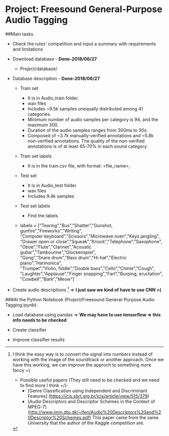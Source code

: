
# Project: Freesound General-Purpose Audio Tagging

##Main tasks

* Check the rules' competition and input a summary with requirements and limitations

* Download database - **Done-2018/06/27**
    * Project/database/

* Database description - **Done-2018/06/27**
    * Train set
        - It is in Audio_train folder.
        - wav files
        - Includes ~9.5k samples unequally distributed among 41 categories.
        - Minimum number of audio samples per category is 94, and the maximum 300. 
        - Duration of the audio samples ranges from 300ms to 30s.
        - Composed of ~3.7k manually-verified annotations and ~5.8k non-verified annotations. The quality of the non-verified annotations is of at least 65-70% in each sound category.

    * Train set labels
        - It is in the train.csv file, with format: <file_name>,<label>
        
    * Test set
        - It is in Audio_test folder.
        - wav files
        - Includes 9.4k samples
    
    * Test set labels
        - Find the labels

    * labels = ["Tearing","Bus","Shatter","Gunshot, gunfire","Fireworks","Writing",\
        "Computer keyboard","Scissors","Microwave oven","Keys jangling",\
        "Drawer open or close","Squeak","Knock","Telephone","Saxophone",\
        "Oboe","Flute","Clarinet","Acoustic guitar","Tambourine","Glockenspiel",\
        "Gong","Snare drum","Bass drum","Hi-hat","Electric piano","Harmonica",\
        "Trumpet","Violin, fiddle","Double bass","Cello","Chime","Cough",\
        "Laughter","Applause","Finger snapping","Fart","Burping, eructation",\
        "Cowbell","Bark","Meow"]

* Create audio descriptions [^1] => **I just saw we kind of have to use CNN =(**
[^1]: I think the easy way is to convert the signal into numbers instead of working with the image of the soundtrack or another approach. Once we have this working, we can improve the approch to something more fancy =)

    * Possible useful papers (They still need to be checked and we need to find more I think =/):
        - [Genre Classification using Independent and Discriminant Features] (https://jcis.sbrt.org.br/jcis/article/view/515/379)
        - [Audio Descriptors and Descriptor Schemes in the Context of MPEG-7] (http://www.imm.dtu.dk/~lfen/Audio%20Descriptors%20and%20Descriptor%20Schemes.pdf) This paper came from the same University that the author of the Kaggle competition are.
    
###At the Python Notebook (Project/Freesound General-Purpose Audio Tagging.ipynb):

* Load database using pandas => **We may have to use tensorflow => this info needs to be checked**

* Create classifier

* Improve classifier results

